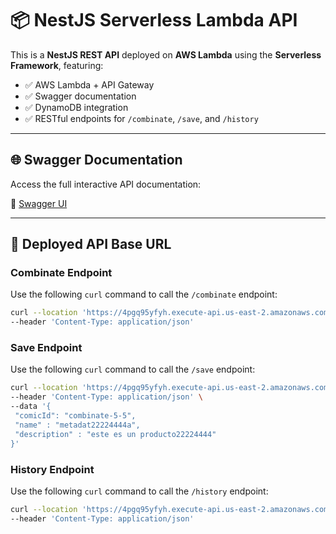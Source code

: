 # 📦 NestJS Serverless Lambda API

This is a **NestJS REST API** deployed on **AWS Lambda** using the **Serverless Framework**, featuring:

- ✅ AWS Lambda + API Gateway
- ✅ Swagger documentation
- ✅ DynamoDB integration
- ✅ RESTful endpoints for `/combinate`, `/save`, and `/history`

---

## 🌐 Swagger Documentation

Access the full interactive API documentation:

🔗 [Swagger UI](https://4pgq95yfyh.execute-api.us-east-2.amazonaws.com/dev/reto/docs)

---

## 📡 Deployed API Base URL

### Combinate Endpoint

Use the following `curl` command to call the `/combinate` endpoint:

```bash
curl --location 'https://4pgq95yfyh.execute-api.us-east-2.amazonaws.com/dev/reto/combinate/1/1' \
--header 'Content-Type: application/json'
```

### Save Endpoint

Use the following `curl` command to call the `/save` endpoint:

```bash
curl --location 'https://4pgq95yfyh.execute-api.us-east-2.amazonaws.com/dev/reto/save' \
--header 'Content-Type: application/json' \
--data '{
 "comicId": "combinate-5-5",
 "name" : "metadat22224444a",
 "description" : "este es un producto22224444"
}'
```
### History Endpoint

Use the following `curl` command to call the `/history` endpoint:

```bash
curl --location 'https://4pgq95yfyh.execute-api.us-east-2.amazonaws.com/dev/reto/history?page=1' \
--header 'Content-Type: application/json'
```